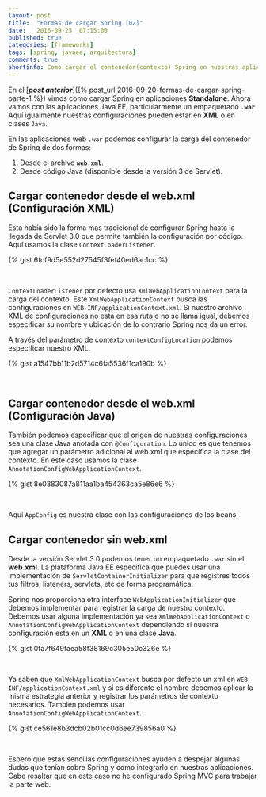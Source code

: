 ```yaml
---
layout: post
title:  "Formas de cargar Spring [02]"
date:   2016-09-25  07:15:00
published: true
categories: [frameworks]
tags: [spring, javaee, arquitectura]
comments: true
shortinfo: Como cargar el contenedor(contexto) Spring en nuestras aplicaciones. Parte 2.
---
```


En el [_**post anterior**_]({% post_url 2016-09-20-formas-de-cargar-spring-parte-1 %}) vimos como cargar Spring en aplicaciones
**Standalone**. Ahora vamos con las aplicaciones Java EE, particularmente un empaquetado **`.war`**. Aquí igualmente nuestras
configuraciones pueden estar en **XML** o en clases `Java`.

En las aplicaciones web `.war` podemos configurar la carga del contenedor de Spring de dos formas:

1. Desde el archivo **`web.xml`**.
2. Desde código Java (disponible desde la versión 3 de Servlet).


## Cargar contenedor desde el web.xml (Configuración XML)
Esta había sido la forma mas tradicional de configurar Spring hasta la llegada de Servlet 3.0 que permite también la configuración
por código. Aquí usamos la clase `ContextLoaderListener`.

{% gist 6fcf9d5e552d27545f3fef40ed6ac1cc %}

<br/>

`ContextLoaderListener` por defecto usa `XmlWebApplicationContext` para la carga del contexto. Este `XmlWebApplicationContext`
busca las configuraciones en `WEB-INF/applicationContext.xml`. Si nuestro archivo XML de configuraciones no esta en esa ruta
o no se llama igual, debemos especificar su nombre y ubicación de lo contrario Spring nos da un error.

A través del parámetro de contexto `contextConfigLocation` podemos especificar nuestro XML.

{% gist a1547bb11b2d5714c6fa5536f1ca190b %}

<br/>

## Cargar contenedor desde el web.xml (Configuración Java)
También podemos especificar que el origen de nuestras configuraciones sea una clase Java anotada con `@Configuration`.
Lo único es que tenemos que agregar un parámetro adicional al web.xml que especifica la clase del contexto. En este caso
usamos la clase `AnnotationConfigWebApplicationContext`.

{% gist 8e0383087a811aa1ba454363ca5e86e6 %}

<br/>

Aquí `AppConfig` es nuestra clase con las configuraciones de los beans.


## Cargar contenedor sin web.xml
Desde la versión Servlet 3.0 podemos tener un empaquetado `.war` sin el **web.xml**. La plataforma Java EE especifica que puedes
usar una implementación de `ServletContainerInitializer` para que registres todos tus filtros, listeners, servlets, etc de forma
programática.

Spring nos proporciona otra interface `WebApplicationInitializer` que debemos implementar para registrar la carga de nuestro
contexto. Debemos usar alguna implementación ya sea `XmlWebApplicationContext` o `AnnotationConfigWebApplicationContext` dependiendo
si nuestra configuración esta en un **XML** o en una clase **Java**.

{% gist 0fa7f649faea58f38169c305e50c326e %}

<br/>

Ya saben que `XmlWebApplicationContext` busca por defecto un xml en `WEB-INF/applicationContext.xml` y si es diferente el nombre
debemos aplicar la misma estrategia anterior y registrar los parámetros de contexto necesarios. Tambien podemos usar
`AnnotationConfigWebApplicationContext`.

{% gist ce561e8b3dcb02b01cc0d6ee739856a0 %}

<br/>


Espero que estas sencillas configuraciones ayuden a despejar algunas dudas que tenían sobre Spring y como integrarlo en nuestras aplicaciones.
Cabe resaltar que en este caso no he configurado Spring MVC para trabajar la parte web.

